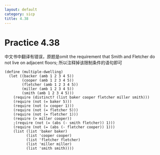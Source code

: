 ```yaml
---
layout: default
category: sicp
title: 4.38
---
```


# Practice 4.38

中文书中翻译有错误，原题是omit the requirement that Smith and Fletcher do not live
on adjacent floors; 所以注释掉该限制条件的语句即可

    (define (multiple-dwelling)
      (let ((backer (amb 1 2 3 4 5))
            (cooper (amb 1 2 3 4 5))
            (fletcher (amb 1 2 3 4 5))
            (miller (amb 1 2 3 4 5))
            (smith (amb 1 2 3 4 5)))
        (require (distinct? (list baker cooper fletcher miller smith)))
        (require (not (= baker 5)))
        (require (not (= cooper 1)))
        (require (not (= fletcher 5)))
        (require (not (= fletcher 1)))
        (require (> miller cooper))
        ;(require (not (= (abs (- smith fletcher)) 1)))
        (require (not (= (abs (- fletcher cooper)) 1)))
        (list (list 'baker baker)
              (list 'cooper cooper)
              (list 'fletcher fletcher)
              (list 'miller miller)
              (list 'smith smith))))